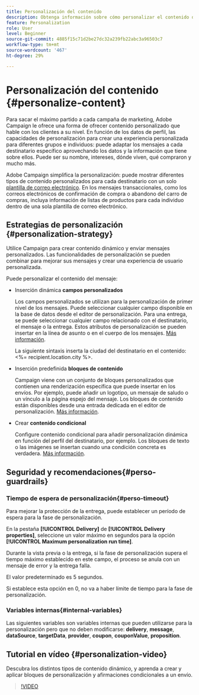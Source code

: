 ```yaml
---
title: Personalización del contenido
description: Obtenga información sobre cómo personalizar el contenido del mensaje
feature: Personalization
role: User
level: Beginner
source-git-commit: 4885f15c71d2be27dc32a239fb22abc3a96503c7
workflow-type: tm+mt
source-wordcount: '467'
ht-degree: 29%

---
```


# Personalización del contenido {#personalize-content}

Para sacar el máximo partido a cada campaña de marketing, Adobe Campaign le ofrece una forma de ofrecer contenido personalizado que hable con los clientes a su nivel. En función de los datos de perfil, las capacidades de personalización para crear una experiencia personalizada para diferentes grupos e individuos: puede adaptar los mensajes a cada destinatario específico aprovechando los datos y la información que tiene sobre ellos. Puede ser su nombre, intereses, dónde viven, qué compraron y mucho más.

Adobe Campaign simplifica la personalización: puede mostrar diferentes tipos de contenido personalizados para cada destinatario con un solo [plantilla de correo electrónico](create-templates.md). En los mensajes transaccionales, como los correos electrónicos de confirmación de compra o abandono del carro de compras, incluya información de listas de productos para cada individuo dentro de una sola plantilla de correo electrónico.


## Estrategias de personalización {#personalization-strategy}

Utilice Campaign para crear contenido dinámico y enviar mensajes personalizados. Las funcionalidades de personalización se pueden combinar para mejorar sus mensajes y crear una experiencia de usuario personalizada.

Puede personalizar el contenido del mensaje:

* Inserción dinámica **campos personalizados**

   Los campos personalizados se utilizan para la personalización de primer nivel de los mensajes. Puede seleccionar cualquier campo disponible en la base de datos desde el editor de personalización. Para una entrega, se puede seleccionar cualquier campo relacionado con el destinatario, el mensaje o la entrega. Estos atributos de personalización se pueden insertar en la línea de asunto o en el cuerpo de los mensajes. [Más información](personalization-fields.md).

   La siguiente sintaxis inserta la ciudad del destinatario en el contenido: &lt;%= recipient.location.city %>.

* Inserción predefinida **bloques de contenido**

   Campaign viene con un conjunto de bloques personalizados que contienen una renderización específica que puede insertar en los envíos. Por ejemplo, puede añadir un logotipo, un mensaje de saludo o un vínculo a la página espejo del mensaje. Los bloques de contenido están disponibles desde una entrada dedicada en el editor de personalización. [Más información](personalization-blocks.md).

* Crear **contenido condicional**

   Configure contenido condicional para añadir personalización dinámica en función del perfil del destinatario, por ejemplo. Los bloques de texto o las imágenes se insertan cuando una condición concreta es verdadera. [Más información](conditions.md).

<!--* Add **personalized offers**
    
    Insert personalized offers in your message content, depending on the recipient location, the current weather, or the last purchase order.
-->


## Seguridad y recomendaciones{#perso-guardrails}

### Tiempo de espera de personalización{#perso-timeout}

Para mejorar la protección de la entrega, puede establecer un período de espera para la fase de personalización.

En la pestaña **[!UICONTROL Delivery]** de **[!UICONTROL Delivery properties]**, seleccione un valor máximo en segundos para la opción **[!UICONTROL Maximum personalization run time]**.

Durante la vista previa o la entrega, si la fase de personalización supera el tiempo máximo establecido en este campo, el proceso se anula con un mensaje de error y la entrega falla.

El valor predeterminado es 5 segundos.

Si establece esta opción en 0, no va a haber límite de tiempo para la fase de personalización.


### Variables internas{#internal-variables}

Las siguientes variables son variables internas que pueden utilizarse para la personalización pero que no deben modificarse: **delivery**, **message**, **dataSource**, **targetData**, **provider**, **coupon**, **couponValue**, **proposition**.


## Tutorial en vídeo {#personalization-video}

Descubra los distintos tipos de contenido dinámico, y aprenda a crear y aplicar bloques de personalización y afirmaciones condicionales a un envío.


>[!VIDEO](https://video.tv.adobe.com/v/335734?quality=12)